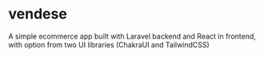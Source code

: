 # vendese
A simple ecommerce app built with Laravel backend and React in frontend, with option from two UI libraries (ChakraUI and TailwindCSS)
